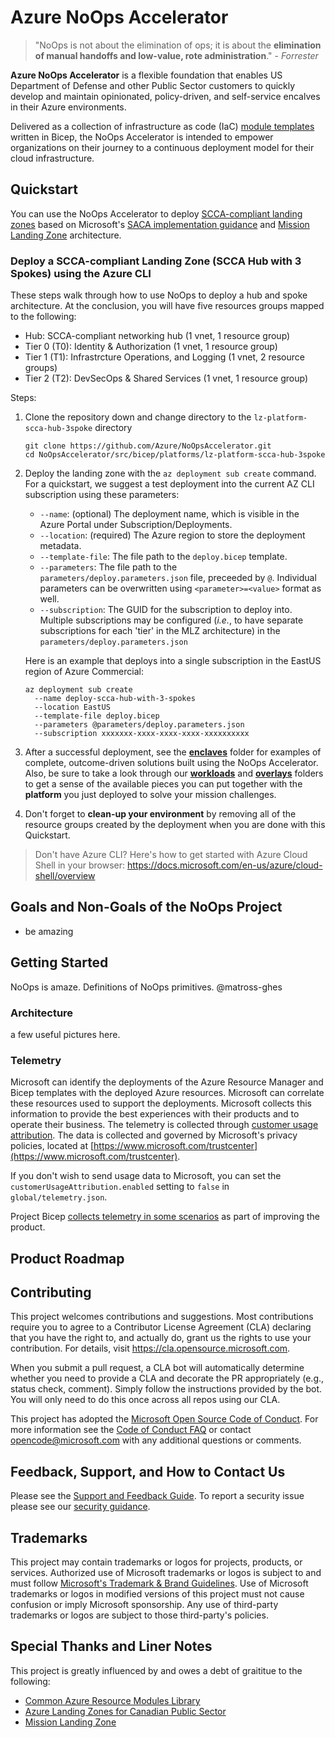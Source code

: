 # Azure NoOps Accelerator

> "NoOps is not about the elimination of ops; it is about the **elimination of manual handoffs and low-value, rote administration**." - *Forrester*

**Azure NoOps Accelerator** is a flexible foundation
that enables US Department of Defense and other Public Sector customers
to quickly develop and maintain
opinionated, policy-driven, and self-service
encalves in their Azure environments.

Delivered as a collection of infrastructure as code (IaC) [module templates](https://github.com/Azure/NoOpsAccelerator/tree/main/src/bicep) written in Bicep, the NoOps Accelerator is intended to empower organizations on their journey to a continuous deployment model for their cloud infrastructure.

<!-- 
* Designed for US Government mission customers.
* Implements SCCA controls following [Microsoft's SACA implementation guidance](https://aka.ms/saca)
* Deployable in Azure Commercial, Azure Government, Azure Government Secret, and Azure Government Top Secret clouds
* Accelerate the use of Azure in DOD/Public Sector through onboarding multiple types of workloads including App Dev and Data & AI.
* Simplify compliance management through automated audit, reporting, and remediation.
* Written as Bicep templates.
-->

## Quickstart

You can use the NoOps Accelerator to deploy [SCCA-compliant landing zones](./src/bicep/platforms/) based on Microsoft's [SACA implementation guidance][saca] and [Mission Landing Zone][mlz] architecture.

### Deploy a SCCA-compliant Landing Zone (SCCA Hub with 3 Spokes) using the Azure CLI

These steps walk through how to use NoOps to deploy a hub and spoke architecture. At the conclusion, you will have five resources groups mapped to the following:

* Hub: SCCA-compliant networking hub (1 vnet, 1 resource group)
* Tier 0 (T0): Identity & Authorization (1 vnet, 1 resource group)
* Tier 1 (T1): Infrastrcture Operations, and Logging (1 vnet, 2 resource groups)
* Tier 2 (T2): DevSecOps & Shared Services (1 vnet, 1 resource group)

Steps:

1. Clone the repository down and change directory to the `lz-platform-scca-hub-3spoke` directory

    ```plaintext
    git clone https://github.com/Azure/NoOpsAccelerator.git
    cd NoOpsAccelerator/src/bicep/platforms/lz-platform-scca-hub-3spoke
    ```

1. Deploy the landing zone with the `az deployment sub create` command.
For a quickstart, we suggest a test deployment into the current AZ CLI subscription using these parameters:

    * `--name`: (optional) The deployment name, which is visible in the Azure Portal under Subscription/Deployments.
    * `--location`: (required) The Azure region to store the deployment metadata.
    * `--template-file`: The file path to the `deploy.bicep` template.
    * `--parameters`: The file path to the `parameters/deploy.parameters.json` file, preceeded by `@`.
        Individual parameters can be overwritten using `<parameter>=<value>` format as well.
    * `--subscription`: The GUID for the subscription to deploy into.
        Multiple subscriptions may be configured (*i.e.*, to have separate subscriptions for each 'tier' in the MLZ architecture) in the `parameters/deploy.parameters.json`

    Here is an example that deploys into a single subscription in the EastUS region of Azure Commercial:

    ```plaintext
    az deployment sub create 
      --name deploy-scca-hub-with-3-spokes
      --location EastUS 
      --template-file deploy.bicep  
      --parameters @parameters/deploy.parameters.json 
      --subscription xxxxxxx-xxxx-xxxx-xxxx-xxxxxxxxxx
    ```

1. After a successful deployment, see the **[enclaves](./src/bicep/enclaves/)** folder for examples of complete, outcome-driven solutions built using the NoOps Accelerator. Also, be sure to take a look through our **[workloads](.src/bicep/workloads)** and **[overlays](./src/bicep/overlays)** folders to get a sense of the available pieces you can put together with the **platform** you just deployed to solve your mission challenges.

1. Don't forget to **clean-up your environment** by removing all of the resource groups created by the deployment when you are done with this Quickstart.

> Don't have Azure CLI? Here's how to get started with Azure Cloud Shell in your browser: <https://docs.microsoft.com/en-us/azure/cloud-shell/overview>

<!-- For more detailed deployment instructions, see our deployment guides for [Bicep](docs/deployment-guide-bicep.md) and [Terraform](docs/deployment-guide-terraform.md). -->


## Goals and Non-Goals of the NoOps Project

- be amazing


## Getting Started

NoOps is amaze. Definitions of NoOps primitives. @matross-ghes

### Architecture

a few useful pictures here.

### Telemetry

Microsoft can identify the deployments of the Azure Resource Manager and Bicep templates with the deployed Azure resources. Microsoft can correlate these resources used to support the deployments. Microsoft collects this information to provide the best experiences with their products and to operate their business.  The telemetry is collected through [customer usage attribution](https://docs.microsoft.com/azure/marketplace/azure-partner-customer-usage-attribution). The data is collected and governed by Microsoft's privacy policies, located at [https://www.microsoft.com/trustcenter](https://www.microsoft.com/trustcenter).

If you don't wish to send usage data to Microsoft, you can set the `customerUsageAttribution.enabled` setting to `false` in `global/telemetry.json`.

Project Bicep [collects telemetry in some scenarios](https://github.com/Azure/bicep/blob/main/README.md#telemetry) as part of improving the product.

## Product Roadmap

## Contributing

This project welcomes contributions and suggestions.  Most contributions require you to agree to a
Contributor License Agreement (CLA) declaring that you have the right to, and actually do, grant us
the rights to use your contribution. For details, visit <https://cla.opensource.microsoft.com>.

When you submit a pull request, a CLA bot will automatically determine whether you need to provide
a CLA and decorate the PR appropriately (e.g., status check, comment). Simply follow the instructions
provided by the bot. You will only need to do this once across all repos using our CLA.

This project has adopted the [Microsoft Open Source Code of Conduct](https://opensource.microsoft.com/codeofconduct/).
For more information see the [Code of Conduct FAQ](https://opensource.microsoft.com/codeofconduct/faq/) or
contact [opencode@microsoft.com](mailto:opencode@microsoft.com) with any additional questions or comments.

## Feedback, Support, and How to Contact Us

Please see the [Support and Feedback Guide](https://github.com/Azure/NoOpsAccelerator/blob/update-repo/SUPPORT.md). To report a security issue please see our [security guidance](https://github.com/Azure/NoOpsAccelerator/blob/update-repo/SECURITY.md).

## Trademarks

This project may contain trademarks or logos for projects, products, or services. Authorized use of Microsoft trademarks or logos is subject to and must follow
[Microsoft's Trademark & Brand Guidelines](https://www.microsoft.com/en-us/legal/intellectualproperty/trademarks/usage/general).
Use of Microsoft trademarks or logos in modified versions of this project must not cause confusion or imply Microsoft sponsorship.
Any use of third-party trademarks or logos are subject to those third-party's policies.

## Special Thanks and Liner Notes

This project is greatly influenced by and owes a debt of graititue to the following:

* [Common Azure Resource Modules Library](aka.ms/carml)
* [Azure Landing Zones for Canadian Public Sector](https://github.com/azure/canadapubsecalz)
* [Mission Landing Zone][mlz]

<!-- Below this line is old content for salvaging

-------------------------------------------------------------------------------------------

Azure NoOps Accelerator Architecture supported up to IL6 (Top Secret) - Cloud Only Applications. This flexible foundation is applicable to Infrastructure as a Service (IaaS) and Platform as a Service (PaaS) with characteristics:

* Cloud-based services hosting sensitive (up to IL6 (Top Secret)) information
* No direct system to system network interconnections required with data centers

This implementation is specific to DOD/Public Sector organizations.

## Goals

## Non-Goals

* Automatic approval for Authority to Operate (ATO). Customers must collect evidence, customize to meet their departmental requirements and submit for Authority to Operate based on their risk profile, requirements and process.

* Compliant on all Azure Policies when the reference implementation is deployed. This is due to the shared responsibility of cloud and customers can choose the Azure Policies to exclude. For example, using Azure Firewall is an Azure Policy that will be non-compliant since majority of the DOD/Public Sector customers use Network Virtual Appliances. Customers must review Microsoft Defender for Cloud Regulatory Compliance dashboard and apply appropriate exemptions.

## Requirements for Successful NoOps

### Tenets of NoOps

1. Streamline End-to-End Platform/Workload Automation.
2. Automate Security & Governance at Scale
3. Continuous Real Time Observability, Telemetry, and Monitoring.
4. Process and Automation is Top Priority.

### DevOps Mindset

Driving the DevOps mindset will prepare your team to handle collaboration, change control and the continuous deployment. Much of this is common to your developers but maybe new to cyber & operations.

### Roles & Skillsets

To have success with NoOps, you will need:

* Development staff that is capable with modern DevOps practices & tools such as source control (Git), & Continuous Integration/Delivery (CI/CD).

* Cyber Security Staff would take ownership of policy-oriented development in coordination with the Development staff.

* Operations staff to define architecture that meets the policy needs which is coded by the Development staff.

### Shared Responsibility Model

Even though development, cyber & operations team members have specific roles and responsibilities, it is the collaboration between these three groups that will make NoOps successful.

### Leadership Support

Policy-driven governance is a core tenet of NoOps that requires direct leadership input. Many operations organizations do not have development staff which is necessary for NoOps success therefore leadership should be aware of the potential staffing gap.

## What are we solving for with the NoOps Accelerator?

### Mission Outcome Success

All in one solution that takes the best practices from Mission Landing Zone architecture and creates a full ATO compliant enclave.

### Security & Governance at Scale

Policy-Driven guardrails using in-band and out-of-band polices ensure that deployed workloads and applications are compliant with your command’s cyber-security and compliance requirements, and therefore a securing a path on driving mission outcomes. Policy-driven governance is one of the key design principles of this accelerator.

### Streamlined End-to-End Platform/Workload Automation

Using pre-configured templates and policy-driven resources where core systems administration tasks are fully automated allows developers to focus on driving mission outcomes.

## Architecture

See [architecture documentation](docs/NoOpsAccelerator-Architecture.md) for detailed walkthrough of design.

Deployment to Azure is supported using GitHub Actions and can be adopted for other automated deployment systems like Gitlab, Jenkins, etc.

The automation is built with Azure Bicep and Azure Resource Manager template.

## Bicep Modules

In the [src\bicep](src/bicep) directory contains all of the modules required to deploy NoOps Accelerator components.

## Product Roadmap

See the Projects page for the release timeline and feature areas.

Here's a summary of what NoOps Accelerator deploys of as of December 2021:

image

-->

[//]: # (************************)
[//]: # (INSERT LINK LABELS BELOW)
[//]: # (************************)

[mlz]:                            https://github.com/Azure/missionlz "Mission Landing Zone GitHub Repo"
[saca]:                                        https://aka.ms/saca "Microsoft Secure Azure Computing Architecture (SACA) Guidance"
